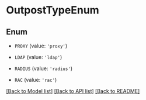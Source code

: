 # OutpostTypeEnum


## Enum

* `PROXY` (value: `'proxy'`)

* `LDAP` (value: `'ldap'`)

* `RADIUS` (value: `'radius'`)

* `RAC` (value: `'rac'`)

[[Back to Model list]](../README.md#documentation-for-models) [[Back to API list]](../README.md#documentation-for-api-endpoints) [[Back to README]](../README.md)


